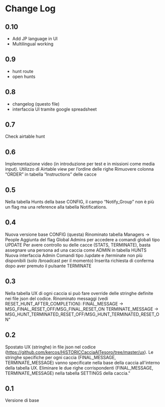 # Change Log

## 0.10
- Add JP language in UI
- Multilingual working

## 0.9
- hunt route
- open hunts

## 0.8
- changelog (questo file)
- interfaccia UI tramite google spreadsheet

## 0.7
Check airtable hunt

## 0.6
Implementazione video (in introduzione per test e in missioni come media input).
Utilizzo di Airtable view per l’ordine delle righe
Rimuovere colonna “ORDER” in tabella “Instructions” delle cacce

## 0.5
Nella tabella Hunts della base CONFIG, il campo “Notify_Group” non è più un flag ma una reference alla tabella Notifications.

## 0.4
Nuova versione base CONFIG (questa)
Rinominato tabella Managers -> People
Aggiunta del flag Global Admins per accedere a comandi globali tipo UPDATE
Per avere controllo su delle cacce (STATS, TERMINATE), basta assegnare una persona ad una caccia come ADMIN in tabella HUNTS
Nuova interfaccia Admin
Comandi tipo /update e /terminate non più disponibili (solo /broadcast per il momento)
Inserita richiesta di conferma dopo aver premuto il pulsante TERMINATE

## 0.3
Nella tabella UX di ogni caccia si può fare override delle stringhe definite nei file json del codice.
Rinominato messaggi (vedi RESET_HUNT_AFTER_COMPLETION): 
FINAL_MESSAGE -> MSG_FINAL_RESET_OFF/MSG_FINAL_RESET_ON
TERMINATE_MESSAGE -> MSG_HUNT_TERMINATED_RESET_OFF/MSG_HUNT_TERMINATED_RESET_ON"

## 0.2
Spostato UX (stringhe) in file json nel codice (https://github.com/kercos/HiSTORICCacciaAlTesoro/tree/master/ux). 
Le stringhe specifiche per ogni caccia (FINAL_MESSAGE, TERMINATE_MESSAGE) vanno specificate nella base della caccia all'interno della tabella UX. 
Eliminare le due righe corrispondenti (FINAL_MESSAGE, TERMINATE_MESSAGE) nella tabella SETTINGS della caccia."

## 0.1
Versione di base